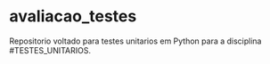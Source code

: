 # avaliacao_testes

Repositorio voltado para testes unitarios em Python para a disciplina #TESTES_UNITARIOS.   
